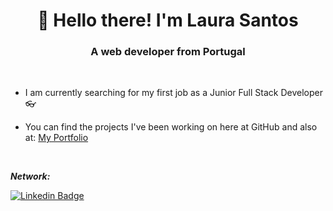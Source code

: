 
<h1 align="center"> 🙌 Hello there! I'm Laura Santos</h1>
<h3 align="center">A web developer from Portugal</h3>
<br>

- I am currently searching for my first job as a Junior Full Stack Developer 👓

- You can find the projects I've been working on here at GitHub and also at: [My Portfolio](https://lauraportfolio.netlify.app/)


<br>


<i>**Network:**</i><br>

[![Linkedin Badge](https://img.shields.io/badge/-LinkedIn-blue?style=flat-square&logo=Linkedin&logoColor=white&link=https://www.linkedin.com/in/laura-santos16/)](https://www.linkedin.com/in/laura-santos16/)
